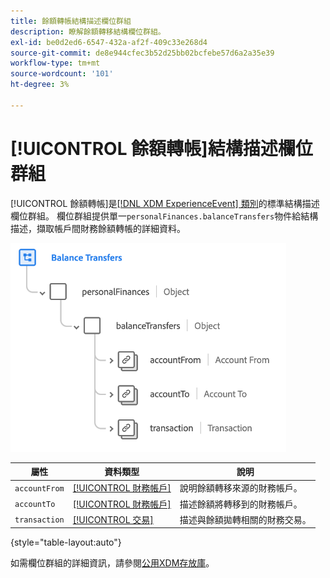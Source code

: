 ```yaml
---
title: 餘額轉帳結構描述欄位群組
description: 瞭解餘額轉移結構欄位群組。
exl-id: be0d2ed6-6547-432a-af2f-409c33e268d4
source-git-commit: de8e944cfec3b52d25bb02bcfebe57d6a2a35e39
workflow-type: tm+mt
source-wordcount: '101'
ht-degree: 3%

---
```


# [!UICONTROL 餘額轉帳]結構描述欄位群組

[!UICONTROL 餘額轉帳]是[[!DNL XDM ExperienceEvent] 類別](../../classes/experienceevent.md)的標準結構描述欄位群組。 欄位群組提供單一`personalFinances.balanceTransfers`物件給結構描述，擷取帳戶間財務餘額轉帳的詳細資料。

![](../../images/field-groups/balance-transfers.png)

| 屬性 | 資料類型 | 說明 |
| --- | --- | --- |
| `accountFrom` | [[!UICONTROL 財務帳戶]](../../data-types/financial-account.md) | 說明餘額轉移來源的財務帳戶。 |
| `accountTo` | [[!UICONTROL 財務帳戶]](../../data-types/financial-account.md) | 描述餘額將轉移到的財務帳戶。 |
| `transaction` | [[!UICONTROL 交易]](../../data-types/transaction.md) | 描述與餘額拋轉相關的財務交易。 |

{style="table-layout:auto"}

如需欄位群組的詳細資訊，請參閱[公用XDM存放庫](https://github.com/adobe/xdm/blob/master/docs/reference/fieldgroups/experience-event/industry-verticals/experienceevent-balance-transfers.schema.json)。
